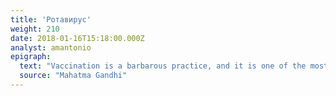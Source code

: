 ```yaml
---
title: 'Ротавирус'
weight: 210
date: 2018-01-16T15:18:00.000Z
analyst: amantonio
epigraph:
  text: "Vaccination is a barbarous practice, and it is one of the most fatal of all the delusions current in our time, not to be found even among the so-called savage races of the world. Conscientious objectors to vaccination should stand alone, if need be, against the whole world, in defence of their conviction."
  source: "Mahatma Gandhi"
---
```

